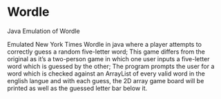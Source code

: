 # Wordle

Java Emulation of Wordle 

Emulated New York Times Wordle in java where a player attempts to correctly guess a random five-letter word; This game differs from the original as it’s a two-person game in which one user inputs a five-letter word which is guessed by the other; The program prompts the user for a word which is checked against an ArrayList of every valid word in the english langue and with each guess, the 2D array game board will be printed as well as the guessed letter bar below it. 
